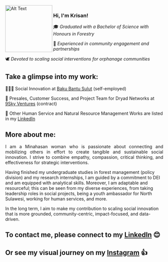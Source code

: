 <img src="https://github.com/user-attachments/assets/8eb14607-f3d7-4231-8cc0-b2866630017d" alt="Alt Text" width="150" height="150" align="left"> 

### Hi, I'm Krisan!
🎓 _Graduated with a Bachelor of Science with Honours in Forestry_

🎤 _Experienced in community engagement and partnerships_

🕊️ _Devoted to scaling social interventions for orphanage communities_ 


## Take a glimpse into my work:
👩🏻‍💻 Social Innovation at [Baku Bantu Sulut](https://bakubantu.wordpress.com/) (self-employed)

💼 Presales, Customer Success, and Project Team for Dryad Networks at [9Sky Ventures](https://9skyventures.com/) (contract)

🤝 Other Human Service and Natural Resource Management Works are listed in my [LinkedIn](https://www.linkedin.com/in/kvalerie)

## More about me:
<p align="justify"> I am a Minahasan woman who is passionate about connecting and mobilizing others in effort to create tangible and sustainable social innovation. I strive to combine empathy, compassion, critical thinking, and effectiveness for strategic interventions.

Having finished my undergraduate studies in forest management (policy division) and my research internships, I am guided by a commitment to DEI and am equipped with analytical skills. Moreover, I am adaptable and resourceful; this can be seen from my diverse experiences, from taking leadership roles in social projects, being a youth ambassador for North Sulawesi, working for human services, and more. 

In the long term, I aim to make my contribution to scaling social innovation that is more grounded, community-centric, impact-focused, and data-driven.</p>

## To contact me, please connect to my [LinkedIn](https://www.linkedin.com/in/kvalerie) 😊

## Or see my visual journey on my [Instagram](https://www.instagram.com/krisanvalerie/) 👍

